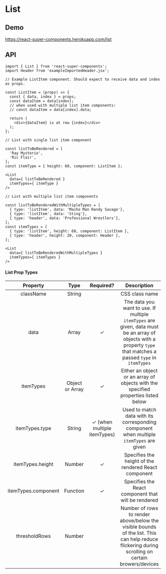# List

## Demo
https://react-super-components.herokuapp.com/list

## API
```
import { List } from 'react-super-components';
import Header from 'exampleImportedHeader.jsx';

// Example ListItem component. Should expect to receive data and index as props.

const ListItem = (props) => {
  const { data, index } = props;
  const dataItem = data[index];
  // when used with multiple list item components:
  // const dataItem = data[index].data;

  return (
    <div>{dataItem} is at row {index}</div>
  );
};

// List with single list item component

const listToBeRendered = [
  'Ray Mysterio',
  'Ric Flair',
];
const itemType = { height: 60, component: ListItem };

<List
  data={ listToBeRendered }
  itemTypes={ itemType }
/>

// List with multiple list item components

const listToBeRenderedWithMultipleTypes = [
  { type: 'listItem', data: 'Macho Man Randy Savage'},
  { type: 'listItem', data: 'Sting'},
  { type: 'header', data: 'Professional Wrestlers'},
];
const itemTypes = [
  { type: 'listItem', height: 60, component: ListItem },
  { type: 'header', height: 20, component: Header },
];

<List
  data={ listToBeRenderedWithMultipleTypes }
  itemTypes={ itemTypes }
/>
```

#### List Prop Types

| Property             | Type            | Required? | Description                                                                                                                                       |
| :---:                | :---:           | :---:     | :---:                                                                                                                                             |
| className            | String          |           | CSS class name                                                                                                                                    |
| data                 | Array           | ✓         | The data you want to use. If multiple `itemTypes` are given, data must be an array of objects with a property `type` that matches a passed `type` in `itemTypes`                                    |
| itemTypes            | Object or Array | ✓         | Either an object or an array of objects with the specified properties listed below                                                                |
| itemTypes.type       | String          | ✓ (when multiple itemTypes)         | Used to match data with its corresponding component when multiple `itemTypes` are given                                                                                                |
| itemTypes.height     | Number          | ✓         | Specifies the height of the rendered React component                                                                                              |
| itemTypes.component  | Function        | ✓         | Specifies the React component that will be rendered                                                                                               |
| thresholdRows        | Number          |           | Number of rows to render above/below the visible bounds of the list. This can help reduce flickering during scrolling on certain browers/devices  |
